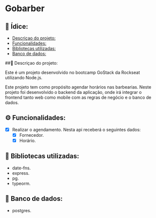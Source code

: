 # Gobarber

## :page_with_curl: Ídice: 
  - [Descriçao do projeto:](#memo-descriçao-do-projeto)
  - [Funcionalidades:](#gear-funcionalidades)
  - [Bibliotecas utilizadas:](#file_folder-bibliotecas-utilizadas)
-  [Banco de dados:](#floppy_disk-banco-de-dados)

##:memo:   Descriçao do projeto:

Este é um projeto desenvolvido no bootcamp GoStack da Rockseat utilizando Node.js.

Este projeto tem como propósito agendar horários nas barbearias.
Neste projeto foi desenvolvido o backend da aplicação, onde irá integrar o frontend tanto web como mobile com as regras de negócio e o banco de dados.


## :gear: Funcionalidades:

- [X] Realizar o agendamento. Nesta api receberá o seguintes dados:
  - [X]  Fornecedor.
  - [x] Horário. 
## :file_folder: Bibliotecas utilizadas: 
- date-fns.
- express.
- pg.
- typeorm.
## :floppy_disk: Banco de dados: 
- postgres.

